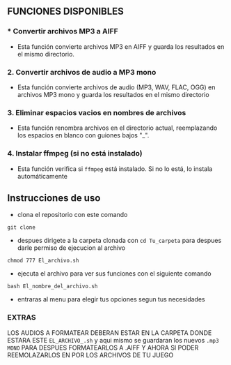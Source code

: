 ## FUNCIONES DISPONIBLES 

### * Convertir archivos MP3 a AIFF
* Esta función convierte archivos MP3 en AIFF y guarda los resultados en el mismo directorio. 

### 2. Convertir archivos de audio a MP3 mono
* Esta función convierte archivos de audio (MP3, WAV, FLAC, OGG) en archivos MP3 mono y guarda los resultados en el mismo directorio

### 3. Eliminar espacios vacios en nombres de archivos
* Esta función renombra archivos en el directorio actual, reemplazando los espacios en blanco con guiones bajos "_".

### 4. Instalar ffmpeg (si no está instalado)
* Esta función verifica si `ffmpeg` está instalado. Si no lo está, lo instala automáticamente

## Instrucciones de uso

* clona el repositorio con este comando
```
git clone
```
* despues dirigete a la carpeta clonada con ` cd Tu_carpeta ` para despues darle permiso de ejecucion al archivo
```
chmod 777 El_archivo.sh
```
* ejecuta el archivo para ver sus funciones con el siguiente comando
```
bash El_nombre_del_archivo.sh
```
* entraras al menu para elegir tus opciones segun tus necesidades 

### EXTRAS 

LOS AUDIOS A FORMATEAR DEBERAN ESTAR EN LA CARPETA DONDE ESTARA ESTE  ` EL_ARCHIVO_.sh ` y aqui mismo se guardaran los nuevos ` .mp3 MONO ` 
PARA DESPUES FORMATEARLOS A .AIFF Y AHORA SI PODER REEMOLAZARLOS EN POR LOS ARCHIVOS DE TU JUEGO 

